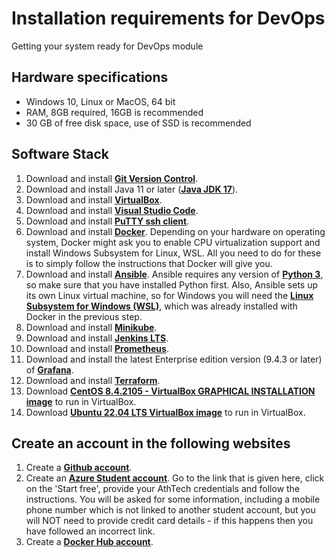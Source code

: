 # Installation requirements for DevOps
Getting your system ready for DevOps module
&nbsp;
&nbsp;

## Hardware specifications
- Windows 10, Linux or MacOS, 64 bit
- RAM, 8GB required, 16GB is recommended
- 30 GB of free disk space, use of SSD is recommended

## Software Stack
1. Download and install **[Git Version Control](https://git-scm.com/downloads)**.
2. Download and install Java 11 or later (**[Java JDK 17](https://www.oracle.com/java/technologies/downloads/#jdk17-windows)**).
3. Download and install **[VirtualBox](https://www.virtualbox.org/wiki/Downloads)**.
4. Download and install **[Visual Studio Code](https://code.visualstudio.com/)**.
5. Download and install **[PuTTY ssh client](https://www.putty.org/)**.
6. Download and install **[Docker](https://www.docker.com/products/docker-desktop)**. Depending on your hardware on operating system, Docker might ask you to enable CPU virtualization support and install Windows Subsystem for Linux, WSL. All you need to do for these is to simply follow the instructions that Docker will give you.
7. Download and install **[Ansible](https://docs.ansible.com/ansible/latest/installation_guide/intro_installation.html#installing-and-upgrading-ansible)**. Ansible requires any version of **[Python 3](https://www.python.org/downloads/windows/)**, so make sure that you have installed Python first. Also, Ansible sets up its own Linux virtual machine, so for Windows you will need the **[Linux Subsystem for Windows (WSL)](https://learn.microsoft.com/en-us/windows/wsl/install)**, which was already installed with Docker in the previous step.
8. Download  and install **[Minikube](https://minikube.sigs.k8s.io/docs/start/)**.
9. Download and install **[Jenkins LTS](https://www.jenkins.io/download/)**.
10. Download and install **[Prometheus](https://prometheus.io/download/)**.
11. Download and install the latest Enterprise edition version (9.4.3 or later) of **[Grafana](https://grafana.com/grafana/download)**.
12. Download and install **[Terraform](https://www.terraform.io/downloads.html)**.
13. Download **[CentOS 8.4.2105 - VirtualBox GRAPHICAL INSTALLATION image](https://www.linuxvmimages.com/images/centos-8/)** to run in VirtualBox.
14. Download **[Ubuntu 22.04 LTS VirtualBox image](https://www.linuxvmimages.com/images/ubuntu-2204/)** to run in VirtualBox.

## Create an account in the following websites
1. Create a **[Github account](https://github.com/join)**.
2. Create an **[Azure Student account](https://azure.microsoft.com/en-us/free/students/)**. Go to the link that is given here, click on the 'Start free', provide your AthTech credentials and follow the instructions. You will be asked for some information, including a mobile phone number which is not linked to another student account, but you will NOT need to provide credit card details - if this happens then you have followed an incorrect link.
3. Create a **[Docker Hub account](https://hub.docker.com/)**.
